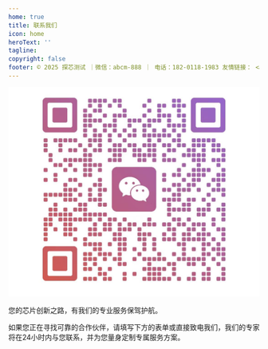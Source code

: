 ```yaml
---
home: true
title: 联系我们 
icon: home
heroText: ''
tagline:    
copyright: false
footer: © 2025 探芯测试 ｜微信：abcm-888 ｜ 电话：182-0118-1983 友情链接： <a href="https://www.ccf.org.cn/">中国计算机学会</a>｜ <a href="https://www.semi.ac.cn/">中国科学院半导体研究所</a>｜<a href="https://www.gitlink.org.cn/zone/OSchip">开源芯片社区</a> | Copyright © 2019-present HQSIM
---
```

 
 ![联系我们 =500x400](/assets/images/wx.jpg)  


您的芯片创新之路，有我们的专业服务保驾护航。

如果您正在寻找可靠的合作伙伴，请填写下方的表单或直接致电我们，我们的专家将在24小时内与您联系，并为您量身定制专属服务方案。